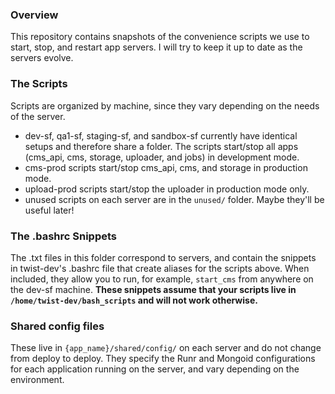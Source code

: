 ### Overview

This repository contains snapshots of the convenience scripts we use to start, stop, and restart app servers.  I will try to keep it up to date as the servers evolve.

### The Scripts

Scripts are organized by machine, since they vary depending on the needs of the server.
* dev-sf, qa1-sf, staging-sf, and sandbox-sf currently have identical setups and therefore share a folder.  The scripts start/stop all apps (cms_api, cms, storage, uploader, and jobs) in development mode.
* cms-prod scripts start/stop cms_api, cms, and storage in production mode.
* upload-prod scripts start/stop the uploader in production mode only.
* unused scripts on each server are in the `unused/` folder.  Maybe they'll be useful later!

### The .bashrc Snippets

The .txt files in this folder correspond to servers, and contain the snippets in twist-dev's .bashrc file that create aliases for the scripts above.  When included, they allow you to run, for example, `start_cms` from anywhere on the dev-sf machine.  **These snippets assume that your scripts live in `/home/twist-dev/bash_scripts` and will not work otherwise.**

### Shared config files

These live in `{app_name}/shared/config/` on each server and do not change from deploy to deploy.  They specify the Runr and Mongoid configurations for each application running on the server, and vary depending on the environment.
